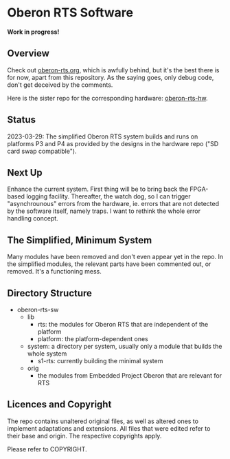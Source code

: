 # Oberon RTS Software

**Work in progress!**

## Overview

Check out [oberon-rts.org](https://oberon-rts.org), which is awfully behind, but it's the best there is for now, apart from this repository. As the saying goes, only debug code, don't get deceived by the comments.

Here is the sister repo for the corresponding hardware: [oberon-rts-hw](https://github.com/ygrayne/oberon-rts-hw).


## Status

2023-03-29: The simplified Oberon RTS system builds and runs on platforms P3 and P4 as provided by the designs in the hardware repo ("SD card swap compatible").


## Next Up

Enhance the current system. First thing will be to bring back the FPGA-based logging facility. Thereafter, the watch dog, so I can trigger "asynchrounous" errors from the hardware, ie. errors that are not detected by the software itself, namely traps. I want to rethink the whole error handling concept.


## The Simplified, Minimum System

Many modules have been removed and don't even appear yet in the repo. In the simplified modules, the relevant parts have been commented out, or removed. It's a functioning mess.


## Directory Structure

* oberon-rts-sw
  * lib
    * rts: the modules for Oberon RTS that are independent of the platform
    * platform: the platform-dependent ones
  * system: a directory per system, usually only a module that builds the whole system
    * s1-rts: currently building the minimal system
  * orig
    * the modules from Embedded Project Oberon that are relevant for RTS


## Licences and Copyright

The repo contains unaltered original files, as well as altered ones to implement adaptations and extensions. All files that were edited refer to their base and origin. The respective copyrights apply.

Please refer to COPYRIGHT.